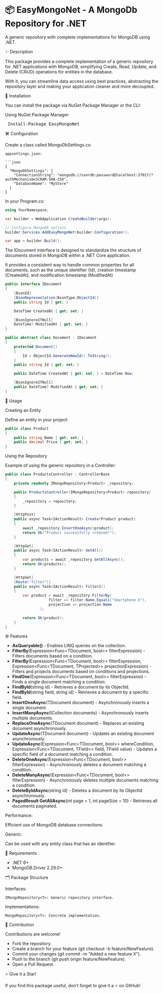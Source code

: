
# 📦 EasyMongoNet - A MongoDb Repository for .NET

A generic repository with complete implementations for MongoDB using .NET.

✨ Description

This package provides a complete implementation of a generic repository for .NET applications with MongoDB, simplifying Create, Read, Update, and Delete (CRUD) operations for entities in the database.

With it, you can streamline data access using best practices, abstracting the repository layer and making your application cleaner and more decoupled.

🚀 Installation

You can install the package via NuGet Package Manager or the CLI:

Using NuGet Package Manager:
<pre> Install-Package EasyMongoNet </pre>

🛠️ Configuration

Create a class called MongoDbSettings.cs:

```
appsettings.json:

```json
{
  "MongoDbSettings": {
    "ConnectionString": "mongodb://userdb:password@localhost:27017/?authMechanism=SCRAM-SHA-256",
    "DatabaseName": "MyStore"
  }
}
```

In your Program.cs:

```csharp
using YourNamespace;

var builder = WebApplication.CreateBuilder(args);

// Configure MongoDB options
builder.Services.AddEasyMongoNet(builder.Configuration!);

var app = builder.Build();
```
The IDocument interface is designed to standardize the structure of documents stored in MongoDB within a .NET Core application. 

It provides a consistent way to handle common properties for all documents, such as the unique identifier (Id), creation timestamp (CreatedAt), and modification timestamp (ModifiedAt)

```csharp
public interface IDocument
{
    [BsonId]
    [BsonRepresentation(BsonType.ObjectId)]
    public string Id { get; }

    DateTime CreatedAt { get; set; }

    [BsonIgnoreIfNull]
    DateTime? ModifiedAt { get; set; }
}

public abstract class Document : IDocument
{
    protected Document()
    {
        Id = ObjectId.GenerateNewId().ToString();
    }
    public string Id { get; set; }

    public DateTime CreatedAt { get; set; } = DateTime.Now;

    [BsonIgnoreIfNull]
    public DateTime? ModifiedAt { get; set; }
}
```

🎯 Usage

Creating an Entity

Define an entity in your project:
```csharp
public class Product
{
    public string Name { get; set; }
    public decimal Price { get; set; }
}
```

Using the Repository

Example of using the generic repository in a Controller:

```csharp
public class ProductsController : ControllerBase
{
    private readonly IMongoRepository<Product> _repository;

    public ProductsController(IMongoRepository<Product> repository)
    {
        _repository = repository;
    }

    [HttpPost]
    public async Task<IActionResult> Create(Product product)
    {
        await _repository.InsertOneAsync(product);
        return Ok("Product successfully created!");
    }

    [HttpGet]
    public async Task<IActionResult> GetAll()
    {
        var products = await _repository.GetAllAsync();
        return Ok(products);
    }

    [HttpGet]
    [Route("filter")]
    public async Task<IActionResult> Filter2()
    {
        var product = await _repository.FilterBy(
                    filter => filter.Name.Equals("Smartphone X"),
                    projection => projection.Name
                );

        return Ok(product);
    }
}
```

⚙️ Features

* **AsQueryable()** - Enables LINQ queries on the collection.
* **FilterBy**(Expression<Func<TDocument, bool>> filterExpression) - Filters documents based on a condition.
* **FilterBy**<TProjected>(Expression<Func<TDocument, bool>> filterExpression, Expression<Func<TDocument, TProjected>> projectionExpression) - Filters and projects documents based on conditions and projections.
* **FindOne**(Expression<Func<TDocument, bool>> filterExpression) - Finds a single document matching a condition.
* **FindById**(string id) - Retrieves a document by its ObjectId.
* **FindById**(string field, string id) - Retrieves a document by a specific field.
* **InsertOneAsync**(TDocument document) - Asynchronously inserts a single document.
* **InsertManyAsync**(ICollection<TDocument> documents) - Asynchronously inserts multiple documents.
* **ReplaceOneAsync**(TDocument document) - Replaces an existing document asynchronously.
* **UpdateAsync**(TDocument document) - Updates an existing document asynchronously.
* **UpdateAsync**<TField>(Expression<Func<TDocument, bool>> whereCondition, Expression<Func<TDocument, TField>> field, TField value) - Updates a specific field of a document matching a condition.
* **DeleteOneAsync**(Expression<Func<TDocument, bool>> filterExpression) - Asynchronously deletes a document matching a condition.
* **DeleteManyAsync**(Expression<Func<TDocument, bool>> filterExpression) - Asynchronously deletes multiple documents matching a condition.
* **DeleteByIdAsync**(string id) - Deletes a document by its ObjectId asynchronously.
* **PagedResult<TDocument> GetAllAsync**(int page = 1, int pageSize = 10) - Retrieves all documents paginated.

Performance:

Efficient use of MongoDB database connections.

Generic:

Can be used with any entity class that has an identifier.

🧩 Requirements

* .NET 6+
* MongoDB.Driver 2.29.0+

🗂️ Package Structure

Interfaces:

``` IMongoRepository<T>: Generic repository interface. ```

Implementations:

``` MongoRepository<T>: Concrete implementation. ```

🤝 Contribution

Contributions are welcome!

* Fork the repository.
* Create a branch for your feature (git checkout -b feature/NewFeature).
* Commit your changes (git commit -m "Added a new feature X").
* Push to the branch (git push origin feature/NewFeature).
* Open a Pull Request.

⭐ Give it a Star!

If you find this package useful, don't forget to give it a ⭐ on GitHub!
